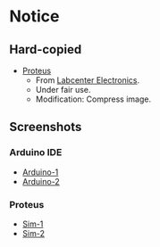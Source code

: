 # Notice

## Hard-copied

- [Proteus](proteus.png)
    - From [Labcenter Electronics](https://www.labcenter.com/visualdesigner/arduino).
    - Under fair use.
    - Modification: Compress image.

## Screenshots

### Arduino IDE

- [Arduino-1](arduino-1.png)
- [Arduino-2](arduino-2.png)

### Proteus

- [Sim-1](sim-1.png)
- [Sim-2](sim-2.png)

